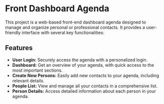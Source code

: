 # Front Dashboard Agenda

This project is a web-based front-end dashboard agenda designed to manage and organize personal or professional contacts. It provides a user-friendly interface with several key functionalities:

## Features
- **User Login:** Securely access the agenda with a personalized login.
- **Dashboard:** Get an overview of your agenda, with quick access to the most important sections.
- **Create New Persons:** Easily add new contacts to your agenda, including relevant details.
- **People List:** View and manage all your contacts in a comprehensive list.
- **Person Details:** Access detailed information about each person in your agenda.